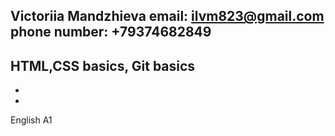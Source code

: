 Victoriia Mandzhieva
email: ilvm823@gmail.com phone number: +79374682849
-
HTML,CSS basics, Git basics
-
-
-
English A1